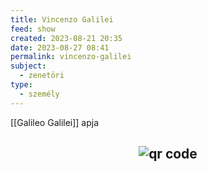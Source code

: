 ```yaml
---
title: Vincenzo Galilei
feed: show
created: 2023-08-21 20:35
date: 2023-08-27 08:41
permalink: vincenzo-galilei
subject:
  - zenetöri
type:
  - személy
---
```


[[Galileo Galilei]] apja



## <p style="text-align: center;"><img src="https://chart.googleapis.com/chart?cht=qr&chl=https://notes.andrasdenes.com/vincenzo-galilei&chs=180x180&choe=UTF-8&chld=L|2" alt="qr code"></p>

